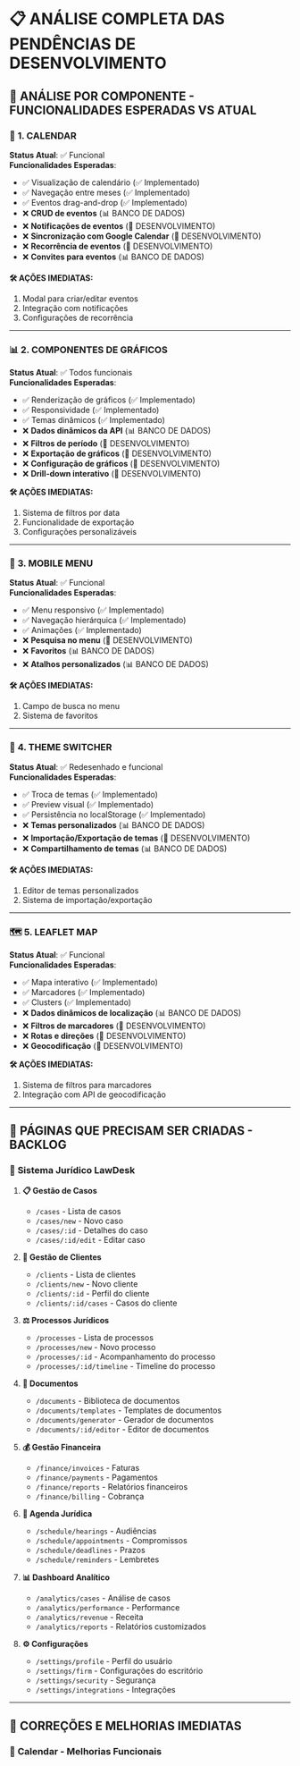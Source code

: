 # 📋 ANÁLISE COMPLETA DAS PENDÊNCIAS DE DESENVOLVIMENTO

## 🎯 **ANÁLISE POR COMPONENTE - FUNCIONALIDADES ESPERADAS VS ATUAL**

### 📅 **1. CALENDAR**

**Status Atual**: ✅ Funcional  
**Funcionalidades Esperadas**:

- ✅ Visualização de calendário (✅ Implementado)
- ✅ Navegação entre meses (✅ Implementado)
- ✅ Eventos drag-and-drop (✅ Implementado)
- ❌ **CRUD de eventos** (📊 BANCO DE DADOS)
- ❌ **Notificações de eventos** (🔧 DESENVOLVIMENTO)
- ❌ **Sincronização com Google Calendar** (🔧 DESENVOLVIMENTO)
- ❌ **Recorrência de eventos** (🔧 DESENVOLVIMENTO)
- ❌ **Convites para eventos** (📊 BANCO DE DADOS)

**🛠️ AÇÕES IMEDIATAS:**

1. Modal para criar/editar eventos
2. Integração com notificações
3. Configurações de recorrência

---

### 📊 **2. COMPONENTES DE GRÁFICOS**

**Status Atual**: ✅ Todos funcionais  
**Funcionalidades Esperadas**:

- ✅ Renderização de gráficos (✅ Implementado)
- ✅ Responsividade (✅ Implementado)
- ✅ Temas dinâmicos (✅ Implementado)
- ❌ **Dados dinâmicos da API** (📊 BANCO DE DADOS)
- ❌ **Filtros de período** (🔧 DESENVOLVIMENTO)
- ❌ **Exportação de gráficos** (🔧 DESENVOLVIMENTO)
- ❌ **Configuração de gráficos** (🔧 DESENVOLVIMENTO)
- ❌ **Drill-down interativo** (🔧 DESENVOLVIMENTO)

**🛠️ AÇÕES IMEDIATAS:**

1. Sistema de filtros por data
2. Funcionalidade de exportação
3. Configurações personalizáveis

---

### 📱 **3. MOBILE MENU**

**Status Atual**: ✅ Funcional  
**Funcionalidades Esperadas**:

- ✅ Menu responsivo (✅ Implementado)
- ✅ Navegação hierárquica (✅ Implementado)
- ✅ Animações (✅ Implementado)
- ❌ **Pesquisa no menu** (🔧 DESENVOLVIMENTO)
- ❌ **Favoritos** (📊 BANCO DE DADOS)
- ❌ **Atalhos personalizados** (📊 BANCO DE DADOS)

**🛠️ AÇÕES IMEDIATAS:**

1. Campo de busca no menu
2. Sistema de favoritos

---

### 🎨 **4. THEME SWITCHER**

**Status Atual**: ✅ Redesenhado e funcional  
**Funcionalidades Esperadas**:

- ✅ Troca de temas (✅ Implementado)
- ✅ Preview visual (✅ Implementado)
- ✅ Persistência no localStorage (✅ Implementado)
- ❌ **Temas personalizados** (📊 BANCO DE DADOS)
- ❌ **Importação/Exportação de temas** (🔧 DESENVOLVIMENTO)
- ❌ **Compartilhamento de temas** (📊 BANCO DE DADOS)

**🛠️ AÇÕES IMEDIATAS:**

1. Editor de temas personalizados
2. Sistema de importação/exportação

---

### 🗺️ **5. LEAFLET MAP**

**Status Atual**: ✅ Funcional  
**Funcionalidades Esperadas**:

- ✅ Mapa interativo (✅ Implementado)
- ✅ Marcadores (✅ Implementado)
- ✅ Clusters (✅ Implementado)
- ❌ **Dados dinâmicos de localização** (📊 BANCO DE DADOS)
- ❌ **Filtros de marcadores** (🔧 DESENVOLVIMENTO)
- ❌ **Rotas e direções** (🔧 DESENVOLVIMENTO)
- ❌ **Geocodificação** (🔧 DESENVOLVIMENTO)

**🛠️ AÇÕES IMEDIATAS:**

1. Sistema de filtros para marcadores
2. Integração com API de geocodificação

---

## 📄 **PÁGINAS QUE PRECISAM SER CRIADAS - BACKLOG**

### 🏢 **Sistema Jurídico LawDesk**

1. **📋 Gestão de Casos**

   - `/cases` - Lista de casos
   - `/cases/new` - Novo caso
   - `/cases/:id` - Detalhes do caso
   - `/cases/:id/edit` - Editar caso

2. **👥 Gestão de Clientes**

   - `/clients` - Lista de clientes
   - `/clients/new` - Novo cliente
   - `/clients/:id` - Perfil do cliente
   - `/clients/:id/cases` - Casos do cliente

3. **⚖️ Processos Jurídicos**

   - `/processes` - Lista de processos
   - `/processes/new` - Novo processo
   - `/processes/:id` - Acompanhamento do processo
   - `/processes/:id/timeline` - Timeline do processo

4. **📑 Documentos**

   - `/documents` - Biblioteca de documentos
   - `/documents/templates` - Templates de documentos
   - `/documents/generator` - Gerador de documentos
   - `/documents/:id/editor` - Editor de documentos

5. **💰 Gestão Financeira**

   - `/finance/invoices` - Faturas
   - `/finance/payments` - Pagamentos
   - `/finance/reports` - Relatórios financeiros
   - `/finance/billing` - Cobrança

6. **📅 Agenda Jurídica**

   - `/schedule/hearings` - Audiências
   - `/schedule/appointments` - Compromissos
   - `/schedule/deadlines` - Prazos
   - `/schedule/reminders` - Lembretes

7. **📊 Dashboard Analítico**

   - `/analytics/cases` - Análise de casos
   - `/analytics/performance` - Performance
   - `/analytics/revenue` - Receita
   - `/analytics/reports` - Relatórios customizados

8. **⚙️ Configurações**
   - `/settings/profile` - Perfil do usuário
   - `/settings/firm` - Configurações do escritório
   - `/settings/security` - Segurança
   - `/settings/integrations` - Integrações

---

## 🔧 **CORREÇÕES E MELHORIAS IMEDIATAS**

### 📅 **Calendar - Melhorias Funcionais**
